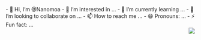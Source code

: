 
<div class="float: left;width: 50%;height: 100%;">
    - 👋 Hi, I’m @Nanomoa
    - 👀 I’m interested in ...
    - 🌱 I’m currently learning ...
    - 💞️ I’m looking to collaborate on ...
    - 📫 How to reach me ...
    - 😄 Pronouns: ...
    - ⚡ Fun fact: ...
</div>
<div style="float: right;width: 50%;height: 100%;">
    <img align="right" src="https://github-readme-stats.vercel.app/api?username=Nanomoa&show_icons=true">
</div>

<table>
  <tr>
    <td>左侧内容</td>
    <td>右侧内容</td>
  </tr>
</table>


<!---
Nanomoa/Nanomoa is a ✨ special ✨ repository because its `README.md` (this file) appears on your GitHub profile.
You can click the Preview link to take a look at your changes.
--->
